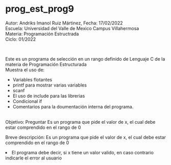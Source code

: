# prog_est_prog9
Autor: Andriks Imanol Ruiz Mártinez, Fecha: 17/02/2022 <br>
Escuela: Universidad del Valle de Mexico Campus Villahermosa <br>
Materia: Programación Estructrada <br>
Ciclo: 01/2022</p>
<br>
<p>Este es un programa de selección en un rango definido de Lenguaje C de la materia de Programación Estructurada<br>
Muestra el uso de:
  <ul>
    <li>Variables flotantes</li>
    <li>printf para mostrar varias variables</li>
    <li>scanf</li>
    <li>El uso de include para las librerias</li>
    <li>Condicional if</li>
<li>Comentarios para la doumentación interna del programa.</li>
    </ul>
    </p>
<br>
Objetivo: Preguntar Es un programa que pide el valor de x, el cual debe estar comprendido en el rango de 0<x<10.
<br>
<p>Breve descripción:
Es un programa que pide el valor de x, el cual debe estar comprendido en el rango de 0<x<10, la condición que debe tener el programa es el siguiente:
<ul>
<li>El programa debe decir, si x tiene un valor valido, en caso contrario indicarle el error al usuario</li>
</ul>
</p>
